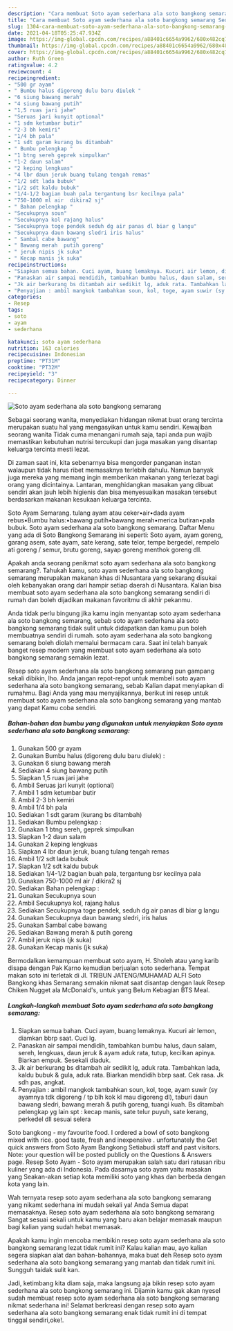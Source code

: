 ```yaml
---
description: "Cara membuat Soto ayam sederhana ala soto bangkong semarang Sederhana dan Mudah Dibuat"
title: "Cara membuat Soto ayam sederhana ala soto bangkong semarang Sederhana dan Mudah Dibuat"
slug: 1304-cara-membuat-soto-ayam-sederhana-ala-soto-bangkong-semarang-sederhana-dan-mudah-dibuat
date: 2021-04-18T05:25:47.934Z
image: https://img-global.cpcdn.com/recipes/a88401c6654a9962/680x482cq70/soto-ayam-sederhana-ala-soto-bangkong-semarang-foto-resep-utama.jpg
thumbnail: https://img-global.cpcdn.com/recipes/a88401c6654a9962/680x482cq70/soto-ayam-sederhana-ala-soto-bangkong-semarang-foto-resep-utama.jpg
cover: https://img-global.cpcdn.com/recipes/a88401c6654a9962/680x482cq70/soto-ayam-sederhana-ala-soto-bangkong-semarang-foto-resep-utama.jpg
author: Ruth Green
ratingvalue: 4.2
reviewcount: 4
recipeingredient:
- "500 gr ayam"
- " Bumbu halus digoreng dulu baru diulek "
- "6 siung bawang merah"
- "4 siung bawang putih"
- "1,5 ruas jari jahe"
- "Seruas jari kunyit optional"
- "1 sdm ketumbar butir"
- "2-3 bh kemiri"
- "1/4 bh pala"
- "1 sdt garam kurang bs ditambah"
- " Bumbu pelengkap "
- "1 btng sereh geprek simpulkan"
- "1-2 daun salam"
- "2 keping lengkuas"
- "4 lbr daun jeruk buang tulang tengah remas"
- "1/2 sdt lada bubuk"
- "1/2 sdt kaldu bubuk"
- "1/4-1/2 bagian buah pala tergantung bsr kecilnya pala"
- "750-1000 ml air  dikira2 sj"
- " Bahan pelengkap "
- "Secukupnya soun"
- "Secukupnya kol rajang halus"
- "Secukupnya toge pendek seduh dg air panas dl biar g langu"
- "Secukupnya daun bawang sledri iris halus"
- " Sambal cabe bawang"
- " Bawang merah  putih goreng"
- " jeruk nipis jk suka"
- " Kecap manis jk suka"
recipeinstructions:
- "Siapkan semua bahan. Cuci ayam, buang lemaknya. Kucuri air lemon, diamkan bbrp saat. Cuci lg."
- "Panaskan air sampai mendidih, tambahkan bumbu halus, daun salam, sereh, lengkuas, daun jeruk &amp; ayam aduk rata, tutup, kecilkan apinya. Biarkan empuk. Sesekali diaduk."
- "Jk air berkurang bs ditambah air sedikit lg, aduk rata. Tambahkan lada, kaldu bubuk &amp; gula, aduk rata. Biarkan mendidih bbrp saat. Cek rasa. Jk sdh pas, angkat."
- "Penyajian : ambil mangkok tambahkan soun, kol, toge, ayam suwir (sy ayamnya tdk digoreng / tp blh kok kl mau digoreng dl), taburi daun bawang sledri, bawang merah &amp; putih goreng, tuangi kuah. Bs ditambah pelengkap yg lain spt : kecap manis, sate telur puyuh, sate kerang, perkedel dll sesuai selera"
categories:
- Resep
tags:
- soto
- ayam
- sederhana

katakunci: soto ayam sederhana 
nutrition: 163 calories
recipecuisine: Indonesian
preptime: "PT31M"
cooktime: "PT32M"
recipeyield: "3"
recipecategory: Dinner

---
```



![Soto ayam sederhana ala soto bangkong semarang](https://img-global.cpcdn.com/recipes/a88401c6654a9962/680x482cq70/soto-ayam-sederhana-ala-soto-bangkong-semarang-foto-resep-utama.jpg)

Sebagai seorang wanita, menyediakan hidangan nikmat buat orang tercinta merupakan suatu hal yang mengasyikan untuk kamu sendiri. Kewajiban seorang  wanita Tidak cuma menangani rumah saja, tapi anda pun wajib memastikan kebutuhan nutrisi tercukupi dan juga masakan yang disantap keluarga tercinta mesti lezat.

Di zaman  saat ini, kita sebenarnya bisa mengorder panganan instan walaupun tidak harus ribet memasaknya terlebih dahulu. Namun banyak juga mereka yang memang ingin memberikan makanan yang terlezat bagi orang yang dicintainya. Lantaran, menghidangkan masakan yang dibuat sendiri akan jauh lebih higienis dan bisa menyesuaikan masakan tersebut berdasarkan makanan kesukaan keluarga tercinta. 

Soto Ayam Semarang. tulang ayam atau ceker•air•dada ayam rebus•Bumbu halus:•bawang putih•bawang merah•merica butiran•pala bubuk. Soto ayam sederhana ala soto bangkong semarang. Daftar Menu yang ada di Soto Bangkong Semarang ini seperti: Soto ayam, ayam goreng, garang asem, sate ayam, sate kerang, sate telor, tempe bergedel, rempelo ati goreng / semur, brutu goreng, sayap goreng menthok goreng dll.

Apakah anda seorang penikmat soto ayam sederhana ala soto bangkong semarang?. Tahukah kamu, soto ayam sederhana ala soto bangkong semarang merupakan makanan khas di Nusantara yang sekarang disukai oleh kebanyakan orang dari hampir setiap daerah di Nusantara. Kalian bisa membuat soto ayam sederhana ala soto bangkong semarang sendiri di rumah dan boleh dijadikan makanan favoritmu di akhir pekanmu.

Anda tidak perlu bingung jika kamu ingin menyantap soto ayam sederhana ala soto bangkong semarang, sebab soto ayam sederhana ala soto bangkong semarang tidak sulit untuk didapatkan dan kamu pun boleh membuatnya sendiri di rumah. soto ayam sederhana ala soto bangkong semarang boleh diolah memalui bermacam cara. Saat ini telah banyak banget resep modern yang membuat soto ayam sederhana ala soto bangkong semarang semakin lezat.

Resep soto ayam sederhana ala soto bangkong semarang pun gampang sekali dibikin, lho. Anda jangan repot-repot untuk membeli soto ayam sederhana ala soto bangkong semarang, sebab Kalian dapat menyiapkan di rumahmu. Bagi Anda yang mau menyajikannya, berikut ini resep untuk membuat soto ayam sederhana ala soto bangkong semarang yang mantab yang dapat Kamu coba sendiri.

<!--inarticleads1-->

##### Bahan-bahan dan bumbu yang digunakan untuk menyiapkan Soto ayam sederhana ala soto bangkong semarang:

1. Gunakan 500 gr ayam
1. Gunakan  Bumbu halus (digoreng dulu baru diulek) :
1. Gunakan 6 siung bawang merah
1. Sediakan 4 siung bawang putih
1. Siapkan 1,5 ruas jari jahe
1. Ambil Seruas jari kunyit (optional)
1. Ambil 1 sdm ketumbar butir
1. Ambil 2-3 bh kemiri
1. Ambil 1/4 bh pala
1. Sediakan 1 sdt garam (kurang bs ditambah)
1. Sediakan  Bumbu pelengkap :
1. Gunakan 1 btng sereh, geprek simpulkan
1. Siapkan 1-2 daun salam
1. Gunakan 2 keping lengkuas
1. Siapkan 4 lbr daun jeruk, buang tulang tengah remas
1. Ambil 1/2 sdt lada bubuk
1. Siapkan 1/2 sdt kaldu bubuk
1. Sediakan 1/4-1/2 bagian buah pala, tergantung bsr kecilnya pala
1. Gunakan 750-1000 ml air / dikira2 sj
1. Sediakan  Bahan pelengkap :
1. Gunakan Secukupnya soun
1. Ambil Secukupnya kol, rajang halus
1. Sediakan Secukupnya toge pendek, seduh dg air panas dl biar g langu
1. Gunakan Secukupnya daun bawang sledri, iris halus
1. Gunakan  Sambal cabe bawang
1. Sediakan  Bawang merah &amp; putih goreng
1. Ambil  jeruk nipis (jk suka)
1. Gunakan  Kecap manis (jk suka)


Bermodalkan kemampuan membuat soto ayam, H. Sholeh atau yang karib disapa dengan Pak Karno kemudian berjualan soto sederhana. Tempat makan soto ini terletak di Jl. TRIBUN JATENG/MUHAMAD ALFI Soto Bangkong khas Semarang semakin nikmat saat disantap dengan lauk Resep Chiken Nugget ala McDonald&#39;s, untuk yang Belum Kebagian BTS Meal. 

<!--inarticleads2-->

##### Langkah-langkah membuat Soto ayam sederhana ala soto bangkong semarang:

1. Siapkan semua bahan. Cuci ayam, buang lemaknya. Kucuri air lemon, diamkan bbrp saat. Cuci lg.
1. Panaskan air sampai mendidih, tambahkan bumbu halus, daun salam, sereh, lengkuas, daun jeruk &amp; ayam aduk rata, tutup, kecilkan apinya. Biarkan empuk. Sesekali diaduk.
1. Jk air berkurang bs ditambah air sedikit lg, aduk rata. Tambahkan lada, kaldu bubuk &amp; gula, aduk rata. Biarkan mendidih bbrp saat. Cek rasa. Jk sdh pas, angkat.
1. Penyajian : ambil mangkok tambahkan soun, kol, toge, ayam suwir (sy ayamnya tdk digoreng / tp blh kok kl mau digoreng dl), taburi daun bawang sledri, bawang merah &amp; putih goreng, tuangi kuah. Bs ditambah pelengkap yg lain spt : kecap manis, sate telur puyuh, sate kerang, perkedel dll sesuai selera


Soto bangkong - my favourite food. I ordered a bowl of soto bangkong mixed with rice. good taste, fresh and inexpensive . unfortunately the Get quick answers from Soto Ayam Bangkong Setiabudi staff and past visitors. Note: your question will be posted publicly on the Questions &amp; Answers page. Resep Soto Ayam - Soto ayam merupakan salah satu dari ratusan ribu kuliner yang ada di Indonesia. Pada dasarnya soto ayam yaitu masakan yang Seakan-akan setiap kota memiliki soto yang khas dan berbeda dengan kota yang lain. 

Wah ternyata resep soto ayam sederhana ala soto bangkong semarang yang nikamt sederhana ini mudah sekali ya! Anda Semua dapat memasaknya. Resep soto ayam sederhana ala soto bangkong semarang Sangat sesuai sekali untuk kamu yang baru akan belajar memasak maupun bagi kalian yang sudah hebat memasak.

Apakah kamu ingin mencoba membikin resep soto ayam sederhana ala soto bangkong semarang lezat tidak rumit ini? Kalau kalian mau, ayo kalian segera siapkan alat dan bahan-bahannya, maka buat deh Resep soto ayam sederhana ala soto bangkong semarang yang mantab dan tidak rumit ini. Sungguh taidak sulit kan. 

Jadi, ketimbang kita diam saja, maka langsung aja bikin resep soto ayam sederhana ala soto bangkong semarang ini. Dijamin kamu gak akan nyesel sudah membuat resep soto ayam sederhana ala soto bangkong semarang nikmat sederhana ini! Selamat berkreasi dengan resep soto ayam sederhana ala soto bangkong semarang enak tidak rumit ini di tempat tinggal sendiri,oke!.

